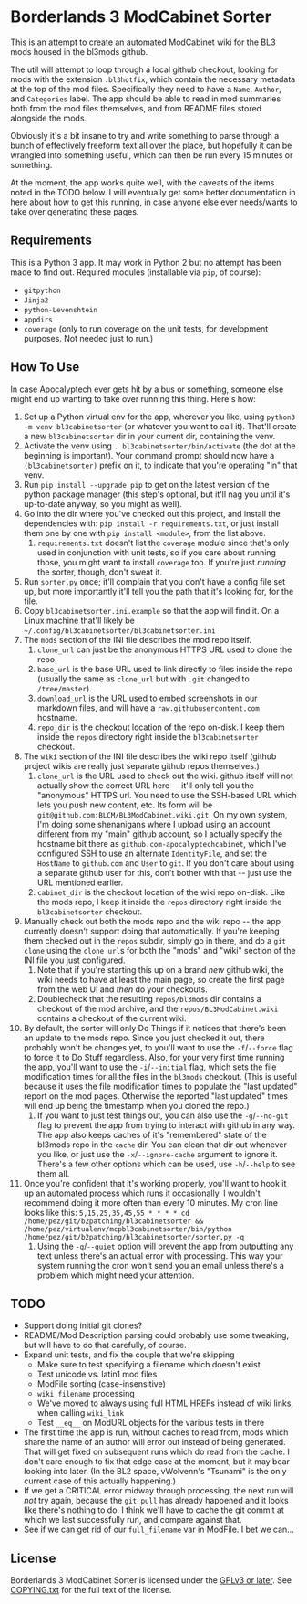Borderlands 3 ModCabinet Sorter
===============================

This is an attempt to create an automated ModCabinet wiki for the BL3
mods housed in the bl3mods github.

The util will attempt to loop through a local github checkout, looking for
mods with the extension `.bl3hotfix`, which contain the necessary metadata
at the top of the mod files.  Specifically they need to have a `Name`,
`Author`, and `Categories` label.  The app should be able to read in mod
summaries both from the mod files themselves, and from README files stored
alongside the mods.

Obviously it's a bit insane to try and write something to parse through a
bunch of effectively freeform text all over the place, but hopefully it
can be wrangled into something useful, which can then be run every 15
minutes or something.

At the moment, the app works quite well, with the caveats of the items
noted in the TODO below.  I will eventually get some better documentation
in here about how to get this running, in case anyone else ever needs/wants
to take over generating these pages.

Requirements
------------

This is a Python 3 app.  It may work in Python 2 but no attempt has been
made to find out.  Required modules (installable via `pip`, of course):

- `gitpython`
- `Jinja2`
- `python-Levenshtein`
- `appdirs`
- `coverage` (only to run coverage on the unit tests, for development
  purposes.  Not needed just to run.)

How To Use
----------

In case Apocalyptech ever gets hit by a bus or something, someone else
might end up wanting to take over running this thing.  Here's how:

1. Set up a Python virtual env for the app, wherever you like, using
   `python3 -m venv bl3cabinetsorter` (or whatever you want to call it).
   That'll create a new `bl3cabinetsorter` dir in your current dir,
   containing the venv.
2. Activate the venv using `. bl3cabinetsorter/bin/activate` (the dot
   at the beginning is important).  Your command prompt should now
   have a `(bl3cabinetsorter)` prefix on it, to indicate that you're
   operating "in" that venv.
3. Run `pip install --upgrade pip` to get on the latest version of the
   python package manager (this step's optional, but it'll nag you
   until it's up-to-date anyway, so you might as well).
4. Go into the dir where you've checked out this project, and install
   the dependencies with: `pip install -r requirements.txt`, or just
   install them one by one with `pip install <module>`, from the list
   above.
    1. `requirements.txt` doesn't list the `coverage` module since that's
       only used in conjunction with unit tests, so if you care about
       running those, you might want to install `coverage` too.  If you're
       just *running* the sorter, though, don't sweat it.
5. Run `sorter.py` once; it'll complain that you don't have a config
   file set up, but more importantly it'll tell you the path that it's
   looking for, for the file.
6. Copy `bl3cabinetsorter.ini.example` so that the app will find it.
   On a Linux machine that'll likely be `~/.config/bl3cabinetsorter/bl3cabinetsorter.ini`
7. The `mods` section of the INI file describes the mod repo itself.
    1. `clone_url` can just be the anonymous HTTPS URL used to clone the
       repo.
    2. `base_url` is the base URL used to link directly to files
       inside the repo (usually the same as `clone_url` but with `.git`
       changed to `/tree/master`).
    3. `download_url` is the URL used to embed screenshots in our markdown
       files, and will have a `raw.githubusercontent.com` hostname.
    4. `repo_dir` is the checkout location of the repo on-disk.  I keep
       them inside the `repos` directory right inside the `bl3cabinetsorter`
       checkout.
8. The `wiki` section of the INI file describes the wiki repo itself
   (github project wikis are really just separate github repos themselves.)
    1. `clone_url` is the URL used to check out the wiki.  github itself will
       not actually show the correct URL here -- it'll only tell you the
       "anonymous" HTTPS url.  You need to use the SSH-based URL which lets
       you push new content, etc.  Its form will be `git@github.com:BLCM/BL3ModCabinet.wiki.git`.
       On my own system, I'm doing some shenanigans where I upload using
       an account different from my "main" github account,  so I actually
       specify the hostname bit there as `github.com-apocalyptechcabinet`,
       which I've configured SSH to use an alternate `IdentityFile`, and
       set the `HostName` to `github.com` and `User` to `git`.  If you don't
       care about using a separate github user for this, don't bother with
       that -- just use the URL mentioned earlier.
    2. `cabinet_dir` is the checkout location of the wiki repo on-disk.
       Like the mods repo, I keep it inside the `repos` directory right inside
       the `bl3cabinetsorter` checkout.
9. Manually check out both the mods repo and the wiki repo -- the app
   currently doesn't support doing that automatically.  If you're keeping
   them checked out in the `repos` subdir, simply go in there, and do a
   `git clone` using the `clone_url`s for both the "mods" and "wiki" section
   of the INI file you just configured.
    1. Note that if you're starting this up on a brand *new* github wiki, the
       wiki needs to have at least the main page, so create the first page from
       the web UI and *then* do your checkouts.
    2. Doublecheck that the resulting `repos/bl3mods` dir contains a checkout of
       the mod archive, and the `repos/BL3ModCabinet.wiki` contains a checkout
       of the current wiki.
10. By default, the sorter will only Do Things if it notices that there's been
    an update to the mods repo.  Since you just checked it out, there probably
    won't be changes yet, to you'll want to use the `-f`/`--force` flag to
    force it to Do Stuff regardless.  Also, for your very first time running
    the app, you'll want to use the `-i`/`--initial` flag, which sets the
    file modification times for all the files in the `bl3mods` checkout.  (This
    is useful because it uses the file modification times to populate the
    "last updated" report on the mod pages.  Otherwise the reported "last
    updated" times will end up being the timestamp when you cloned the repo.)
    1. If you want to just test things out, you can also use the `-g`/`--no-git`
       flag to prevent the app from trying to interact with github in any way.
       The app also keeps caches of it's "remembered" state of the bl3mods repo
       in the `cache` dir.  You can clean that dir out whenever you like, or just
       use the `-x`/`--ignore-cache` argument to ignore it.  There's a few other
       options which can be used, use `-h`/`--help` to see them all.
11. Once you're confident that it's working properly, you'll want to hook it
    up an automated process which runs it occasionally.  I wouldn't recommend
    doing it more often than every 10 minutes.  My cron line looks like this:
    `5,15,25,35,45,55 * * * * cd /home/pez/git/b2patching/bl3cabinetsorter && /home/pez/virtualenv/mcpbl3cabinetsorter/bin/python /home/pez/git/b2patching/bl3cabinetsorter/sorter.py -q`
    1. Using the `-q`/`--quiet` option will prevent the app from outputting any
       text unless there's an actual error with processing.  This way your
       system running the cron won't send you an email unless there's a problem
       which might need your attention.

TODO
----

- Support doing initial git clones?
- README/Mod Description parsing could probably use some tweaking,
  but will have to do that carefully, of course.
- Expand unit tests, and fix the couple that we're skipping
  - Make sure to test specifying a filename which doesn't exist
  - Test unicode vs. latin1 mod files
  - ModFile sorting (case-insensitive)
  - `wiki_filename` processing
  - We've moved to always using full HTML HREFs instead of wiki
    links, when calling `wiki_link`
  - Test `__eq__` on ModURL objects for the various tests in there
- The first time the app is run, without caches to read from, mods
  which share the name of an author will error out instead of being
  generated.  That will get fixed on subsequent runs which do read
  from the cache.  I don't care enough to fix that edge case at the
  moment, but it may bear looking into later.  (In the BL2 space,
  vWolvenn's "Tsunami" is the only current case of this actually
  happening.)
- If we get a CRITICAL error midway through processing, the next run
  will *not* try again, because the `git pull` has already happened
  and it looks like there's nothing to do.  I think we'll have to
  cache the git commit at which we last successfully run, and compare
  against that.
- See if we can get rid of our `full_filename` var in ModFile.  I bet
  we can...

License
-------

Borderlands 3 ModCabinet Sorter is licensed under the
[GPLv3 or later](https://www.gnu.org/licenses/quick-guide-gplv3.html).
See [COPYING.txt](COPYING.txt) for the full text of the license.

